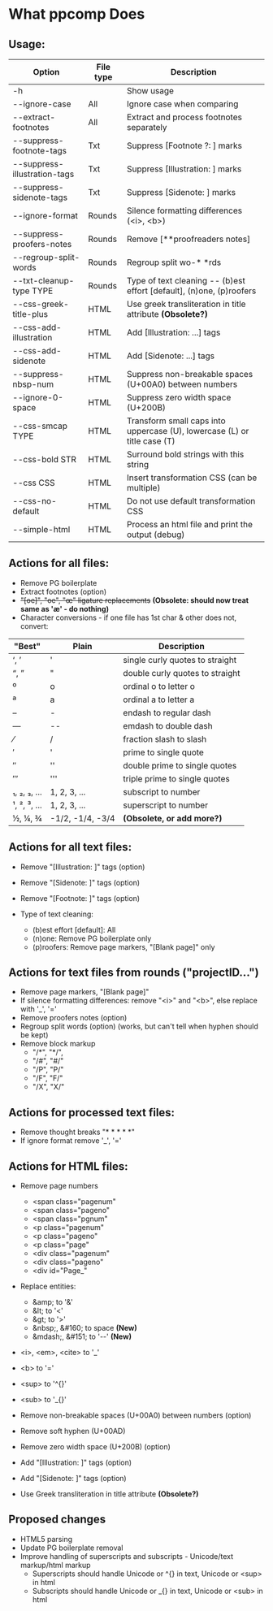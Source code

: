 # What ppcomp Does

## Usage:

| Option                       | File type | Description                                                               |
|------------------------------|----|---------------------------------------------------------------------------|
| -h                           |    | Show usage                                                                |
| --ignore-case                | All | Ignore case when comparing                                                |
| --extract-footnotes          | All | Extract and process footnotes separately                                  |
| --suppress-footnote-tags     | Txt | Suppress \[Footnote ?: ] marks                                            |
| --suppress-illustration-tags | Txt | Suppress \[Illustration: ] marks                                          |
| --suppress-sidenote-tags     | Txt | Suppress \[Sidenote: ] marks                                              |
| --ignore-format              | Rounds | Silence formatting differences (\<i>, \<b>)                               |
| --suppress-proofers-notes    | Rounds | Remove \[**proofreaders notes]                                            |
| --regroup-split-words        | Rounds | Regroup split wo-* *rds                                                   |
| --txt-cleanup-type TYPE      | Rounds | Type of text cleaning -- (b)est effort \[default], (n)one, (p)roofers     |
| --css-greek-title-plus       | HTML | Use greek transliteration in title attribute **(Obsolete?)**              |
| --css-add-illustration       | HTML | Add \[Illustration: ...] tags                                             |
| --css-add-sidenote           | HTML | Add \[Sidenote: ...] tags                                                 |
| --suppress-nbsp-num          | HTML | Suppress non-breakable spaces (U+00A0) between numbers |
| --ignore-0-space             | HTML | Suppress zero width space (U+200B)                                       |
| --css-smcap TYPE             | HTML | Transform small caps into uppercase (U), lowercase (L) or title case (T)  |
| --css-bold STR               | HTML | Surround bold strings with this string                                    |
| --css CSS                    | HTML | Insert transformation CSS (can be multiple)                               |
| --css-no-default             | HTML | Do not use default transformation CSS                                     |
| --simple-html                | HTML | Process an html file and print the output (debug)                         |

## Actions for all files:

- Remove PG boilerplate
- Extract footnotes (option)
- ~~"[oe]", "oe", "œ" ligature replacements~~ **(Obsolete: should now treat same as 'æ' - do nothing)**
- Character conversions - if one file has 1st char & other does not, convert:

| "Best"       | Plain            | Description                     |
| ------------ | ---------------- | ------------------------------- |
| ‘, ’         | '                | single curly quotes to straight |
| “, ”         | "                | double curly quotes to straight |
| º            | o                | ordinal o to letter o           |
| ª            | a                | ordinal a to letter a           |
| –            | -                | endash to regular dash          |
| —            | --               | emdash to double dash           |
| ⁄            | /                | fraction slash to slash         |
| ′            | '                | prime to single quote           |
| ″            | ''               | double prime to single quotes   |
| ‴            | '''              | triple prime to single quotes   |
| ₁, ₂, ₃, ... | 1, 2, 3,  ...    | subscript to number             |
| ¹, ², ³, ... | 1, 2, 3, ...     | superscript to number           |
| ½, ¼, ¾      | -1/2, -1/4, -3/4 | **(Obsolete, or add more?)**    |

## Actions for all text files:

- Remove "[Illustration: ]" tags (option)
- Remove "[Sidenote: ]" tags (option)
- Remove "[Footnote: ]" tags (option)

- Type of text cleaning:
  - (b)est effort \[default]: All
  - (n)one: Remove PG boilerplate only
  - (p)roofers: Remove page markers, "\[Blank page]" only

## Actions for text files from rounds ("projectID...")

- Remove page markers, "[Blank page]"
- If silence formatting differences: remove "\<i>" and "\<b>", else replace with '_', '='
- Remove proofers notes (option)
- Regroup split words (option) (works, but can't tell when hyphen should be kept)
- Remove block markup
  - "/\*", "\*/",
  - "/#", "#/"
  - "/P", "P/"
  - "/F", "F/"
  - "/X", "X/"

## Actions for processed text files:

- Remove thought breaks "*     *     *     *     *"
- If ignore format remove '_', '='

## Actions for HTML files:

- Remove page numbers
  - \<span class="pagenum"
  - \<span class="pageno"
  - \<span class="pgnum"
  - \<p class="pagenum"
  - \<p class="pageno"
  - \<p class="page"
  - \<div class="pagenum"
  - \<div class="pageno"
  - \<div id="Page_"
- Replace entities:
  - \&amp; to '&'
  - \&lt; to '<'
  - \&gt; to '>'
  - \&nbsp;, \&#160; to space **(New)**
  - \&mdash;, \&#151; to '--' **(New)**
- \<i>, \<em>, \<cite> to '_'

- \<b> to '='

- \<sup> to '^{}'

- \<sub> to '_{}'

- Remove non-breakable spaces (U+00A0) between numbers (option)

- Remove soft hyphen (U+00AD)

- Remove zero width space (U+200B) (option)

- Add "[Illustration: ]" tags (option)

- Add "[Sidenote: ]" tags (option)

- Use Greek transliteration in title attribute **(Obsolete?)**


## Proposed changes

- HTML5 parsing
- Update PG boilerplate removal
- Improve handling of superscripts and subscripts - Unicode/text markup/html markup
  - Superscripts should handle Unicode or ^{} in text, Unicode or \<sup> in html
  - Subscripts should handle Unicode or _{} in text, Unicode or \<sub> in html

